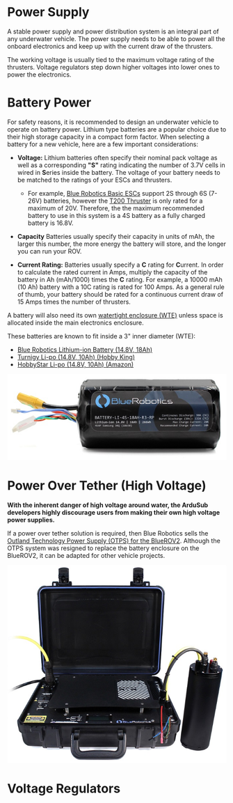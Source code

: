 # Power Supply

A stable power supply and power distribution system is an integral part of any underwater vehicle. The power supply needs to be able to power all the onboard electronics and keep up with the current draw of the thrusters.

The working voltage is usually tied to the maximum voltage rating of the thrusters. Voltage regulators step down higher voltages into lower ones to power the electronics.

# Battery Power

For safety reasons, it is recommended to design an underwater vehicle to operate on battery power. Lithium type batteries are a popular choice due to their high storage capacity in a compact form factor. When selecting a battery for a new vehicle, here are a few important considerations:

- **Voltage:** Lithium batteries often specify their nominal pack voltage as well as a corresponding **"S"** rating indicating the number of 3.7V cells in wired in **S**eries inside the battery. The voltage of your battery needs to be matched to the ratings of your ESCs and thrusters.

    * For example, [Blue Robotics Basic ESCs](https://bluerobotics.com/store/thrusters/speed-controllers/besc30-r3/) support 2S through 6S (7-26V) batteries, however the [T200 Thruster](https://bluerobotics.com/store/thrusters/t100-t200-thrusters/t200-thruster/) is only rated for a maximum of 20V. Therefore, the the maximum recommended battery to use in this system is a 4S battery as a fully charged battery is 16.8V.

- **Capacity** Batteries usually specify their capacity in units of mAh, the larger this number, the more energy the battery will store, and the longer you can run your ROV.

- **Current Rating:** Batteries usually specify a **C** rating for **C**urrent. In order to calculate the rated current in Amps, multiply the capacity of the battery in Ah (mAh/1000) times the **C** rating. For example, a 10000 mAh (10 Ah) battery with a 10C rating is rated for 100 Amps. As a general rule of thumb, your battery should be rated for a continuous current draw of 15 Amps times the number of thrusters.

A battery will also need its own [watertight enclosure (WTE)](https://bluerobotics.com/product-category/watertight-enclosures/) unless space is allocated inside the main electronics enclosure.

These batteries are known to fit inside a 3" inner diameter (WTE):
* [Blue Robotics Lithium-ion Battery (14.8V, 18Ah)](https://bluerobotics.com/store/comm-control-power/batteries/battery-li-4s-18ah-r3/)
* [Turnigy Li-po (14.8V, 10Ah) (Hobby King)](https://hobbyking.com/en_us/turnigy-high-capacity-10000mah-4s-12c-multi-rotor-lipo-pack-w-xt90.html)
* [HobbyStar Li-po (14.8V, 10Ah) (Amazon)](https://www.amazon.com/HobbyStar-000mAh-14-8V-LiPo-Battery/dp/B07J5XT5MD/)

<img src="/images/introduction/hardware/hardware-battery.jpg" class="img-responsive img-center" style="max-height:600px;">

# Power Over Tether (High Voltage)

**With the inherent danger of high voltage around water, the ArduSub developers highly discourage users from making their own high voltage power supplies.**

If a power over tether solution is required, then Blue Robotics sells the [Outland Technology Power Supply (OTPS) for the BlueROV2](https://bluerobotics.com/store/comm-control-power/powersupplies-batteries/otps1kw/). Although the OTPS system was resigned to replace the battery enclosure on the BlueROV2, it can be adapted for other vehicle projects.

<img src="/images/introduction/hardware/hardware-otps.jpg" class="img-responsive img-center" style="max-height:600px;">

# Voltage Regulators
